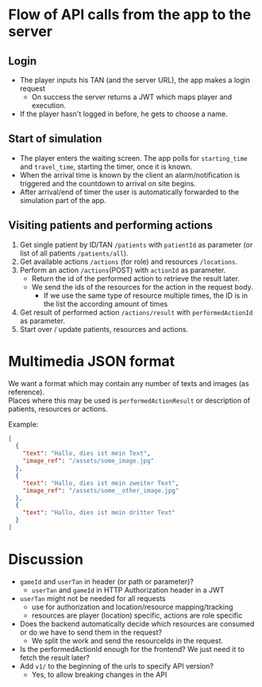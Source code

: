 # Flow of API calls from the app to the server

## Login

- The player inputs his TAN (and the server URL), the app makes a login request
    - On success the server returns a JWT which maps player and execution.
- If the player hasn't logged in before, he gets to choose a name.

## Start of simulation

- The player enters the waiting screen. The app polls for `starting_time` and `travel_time`, starting the timer, once it
  is known.
- When the arrival time is known by the client an alarm/notification is triggered and the countdown to arrival on site
  begins.
- After arrival/end of timer the user is automatically forwarded to the simulation part of the app.

## Visiting patients and performing actions

1. Get single patient by ID/TAN `/patients` with `patientId` as parameter (or list of all
   patients `/patients/all`).
2. Get available actions `/actions` (for role) and resources `/locations`.
3. Perform an action `/actions`(POST) with `actionId` as parameter.
    - Return the id of the performed action to retrieve the result later.
    - We send the ids of the resources for the action in the request body.
        - If we use the same type of resource multiple times, the ID is in the list the according amount of times
4. Get result of performed action `/actions/result` with `performedActionId` as parameter.
5. Start over / update patients, resources and actions.

# Multimedia JSON format

We want a format which may contain any number of texts and images (as reference).  
Places where this may be used is `performedActionResult` or description of patients, resources or actions.

Example:

```json
[
  {
    "text": "Hallo, dies ist mein Text",
    "image_ref": "/assets/some_image.jpg"
  },
  {
    "text": "Hallo, dies ist mein zweiter Text",
    "image_ref": "/assets/some__other_image.jpg"
  },
  {
    "text": "Hallo, dies ist mein dritter Text"
  }
]
```

# Discussion

- `gameId` and `userTan` in header (or path or parameter)?
    - `userTan` and `gameId` in HTTP Authorization header in a JWT
- `userTan` might not be needed for all requests
    - use for authorization and location/resource mapping/tracking
    - resources are player (location) specific, actions are role specific
- Does the backend automatically decide which resources are consumed or do we have to send them in the request?
    - We split the work and send the resourceIds in the request.
- Is the performedActionId enough for the frontend? We just need it to fetch the result later?
- Add `v1/` to the beginning of the urls to specify API version?
    - Yes, to allow breaking changes in the API 